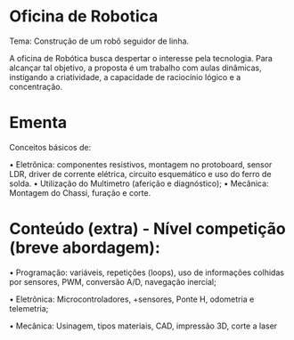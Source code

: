# Oficina de Robotica


Tema: Construção de um robô seguidor de linha.

A oficina de Robótica busca despertar o interesse pela tecnologia.
Para alcançar tal objetivo, a proposta é um trabalho com aulas dinâmicas, instigando a criatividade, a capacidade de raciocínio lógico e a concentração. 

# Ementa

Conceitos básicos de:

• Eletrônica: componentes resistivos, montagem no protoboard, sensor LDR, driver
de corrente elétrica, circuito esquemático e uso do ferro de solda.
• Utilização do Multimetro (aferição e diagnóstico);
• Mecânica: Montagem do Chassi, furação e corte.


# Conteúdo (extra) - Nível competição (breve abordagem):

• Programação: variáveis, repetições (loops), uso de informações colhidas por sensores, PWM,
conversão A/D, navegação inercial;

• Eletrônica: Microcontroladores, +sensores, Ponte H, odometria e telemetria;

• Mecânica: Usinagem, tipos materiais, CAD, impressão 3D, corte a laser
